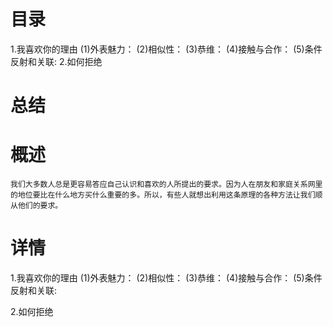 # 目录
1.我喜欢你的理由
  (1)外表魅力：
  (2)相似性：
  (3)恭维：
  (4)接触与合作：
  (5)条件反射和关联:
2.如何拒绝

# 总结

# 概述
    我们大多数人总是更容易答应自己认识和喜欢的人所提出的要求。因为人在朋友和家庭关系网里的地位要比在什么地方买什么重要的多。所以，有些人就想出利用这条原理的各种方法让我们顺从他们的要求。

# 详情
  1.我喜欢你的理由
    (1)外表魅力：
    (2)相似性：
    (3)恭维：
    (4)接触与合作：
    (5)条件反射和关联:

  2.如何拒绝
